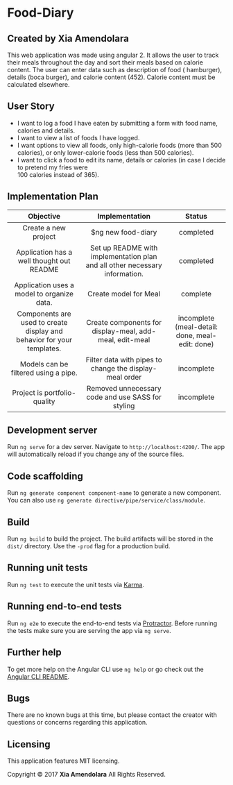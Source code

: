 # Food-Diary

## Created by Xia Amendolara

  This web application was made using angular 2. It allows the user to track their meals throughout the day and sort their meals based on calorie content. The user can enter data such as description of food ( hamburger), details (boca burger), and calorie content (452). Calorie content must be calculated elsewhere.

## User Story

* I want to log a food I have eaten by submitting a form with food name, calories and details.
* I want to view a list of foods I have logged.
* I want options to view all foods, only high-calorie foods (more than 500 calories), or only lower-calorie
  foods (less than 500 calories).
* I want to click a food to edit its name, details or calories (in case I decide to pretend my fries were   
  100 calories instead of 365).

## Implementation Plan

| Objective | Implementation | Status |
|:-------------:|:-------------:|:-------------:|
| Create a new project | $ng new food-diary | completed |
| Application has a well thought out README | Set up README with implementation plan and all other necessary information. | completed |
| Application uses a model to organize data. | Create model for Meal | complete |
| Components are used to create display and behavior for your templates. | Create components for display-meal, add-meal, edit-meal | incomplete (meal-detail: done, meal-edit: done) |
| Models can be filtered using a pipe. | Filter data with pipes to change the display-meal order | incomplete |
| Project is portfolio-quality | Removed unnecessary code and use SASS for styling | incomplete |


## Development server

Run `ng serve` for a dev server. Navigate to `http://localhost:4200/`. The app will automatically reload if you change any of the source files.

## Code scaffolding

Run `ng generate component component-name` to generate a new component. You can also use `ng generate directive/pipe/service/class/module`.

## Build

Run `ng build` to build the project. The build artifacts will be stored in the `dist/` directory. Use the `-prod` flag for a production build.

## Running unit tests

Run `ng test` to execute the unit tests via [Karma](https://karma-runner.github.io).

## Running end-to-end tests

Run `ng e2e` to execute the end-to-end tests via [Protractor](http://www.protractortest.org/).
Before running the tests make sure you are serving the app via `ng serve`.

## Further help

To get more help on the Angular CLI use `ng help` or go check out the [Angular CLI README](https://github.com/angular/angular-cli/blob/master/README.md).

## Bugs
There are no known bugs at this time, but please contact the creator with questions or concerns regarding this application.

## Licensing
This application features MIT licensing.

Copyright &copy; 2017 **Xia Amendolara** All Rights Reserved.
